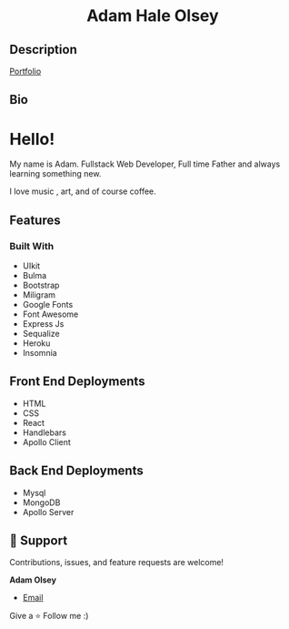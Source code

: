 


# <h1 align="center">Adam Hale Olsey</h1>

## Description
[Portfolio ](https://adamhale.herokuapp.com/ "Live View")

## Bio
<h1>Hello!</h1>

<p>My name is Adam. Fullstack Web Developer, Full time Father and always learning something new.</p>
<p>I love music , art, and of course coffee. </p>

## Features
### Built With

- UIkit
- Bulma
- Bootstrap 
- Miligram 
- Google Fonts
- Font Awesome 
- Express Js 
- Sequalize 
- Heroku
- Insomnia

## Front End Deployments
<p> 

 - HTML
 - CSS
 - React
 - Handlebars
 - Apollo Client

</p> 

## Back End Deployments
<p>
  
- Mysql
- MongoDB
- Apollo Server
  
</p>

## 🤝 Support

Contributions, issues, and feature requests are welcome!

**Adam Olsey**

- [Email](mailto:adamhale88@tuta.io?subject=Hi "Hi!")

Give a ⭐️ Follow  me :) 



